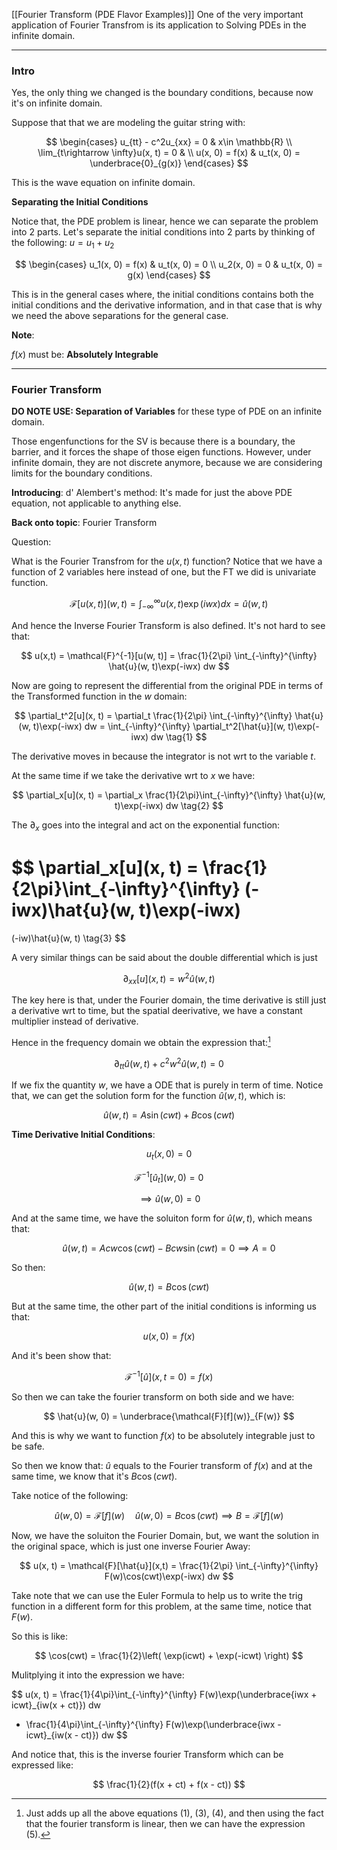 [[Fourier Transform (PDE Flavor Examples)]]
One of the very important application of Fourier Transfrom is its application to Solving PDEs in the infinite domain. 


---
### **Intro**

Yes, the only thing we changed is the boundary conditions, because now it's on infinite domain. 

Suppose that that we are modeling the guitar string with: 

$$
\begin{cases}
    u_{tt} - c^2u_{xx} = 0 & x\in \mathbb{R}
    \\
    \lim_{t\rightarrow \infty}u(x, t) = 0 & 
    \\
    u(x, 0) = f(x) & u_t(x, 0) = \underbrace{0}_{g(x)}
\end{cases}
$$


This is the wave equation on infinite domain. 

**Separating the Initial Conditions**

Notice that, the PDE problem is linear, hence we can separate the problem into 2 parts. Let's separate the initial conditions into 2 parts by thinking of the following: $u = u_1 + u_2$

$$
\begin{cases}
    u_1(x, 0) = f(x) & u_t(x, 0) = 0
    \\
    u_2(x, 0) = 0 & u_t(x, 0) = g(x)
\end{cases}
$$

This is in the general cases where, the initial conditions contains both the initial conditions and the derivative information, and in that case that is why we need the above separations for the general case. 

**Note**:

$f(x)$ must be: **Absolutely Integrable**

---
### **Fourier Transform**

**DO NOTE USE: Separation of Variables** for these type of PDE on an infinite domain. 

Those engenfunctions for the SV is because there is a boundary, the barrier, and it forces the shape of those eigen functions. However, under infinite domain, they are not discrete anymore, because we are considering limits for the boundary conditions. 

**Introducing**: d' Alembert's method: 
It's made for just the above PDE equation, not applicable to anything else. 

**Back onto topic**: Fourier Transform

Question: 

What is the Fourier Transfrom for the $u(x,t)$ function? Notice that we have a function of 2 variables here instead of one, but the FT we did is univariate function. 

$$
\mathcal{F}[u(x, t)](w, t) = \int_{-\infty}^{\infty} 
    u(x, t)\exp(iwx)
dx = \hat{u}(w, t)
$$

And hence the Inverse Fourier Transform is also defined. It's not hard to see that: 

$$
u(x,t) = \mathcal{F}^{-1}[u(w, t)] = 
\frac{1}{2\pi}
\int_{-\infty}^{\infty} 
    \hat{u}(w, t)\exp(-iwx)
dw
$$

Now are going to represent the differential from the original PDE in terms of the Transformed function in the $w$ domain: 

$$
\partial_t^2[u](x, t) = \partial_t \frac{1}{2\pi}
\int_{-\infty}^{\infty} 
    \hat{u}(w, t)\exp(-iwx)
dw = 
\int_{-\infty}^{\infty} 
    \partial_t^2[\hat{u}](w, t)\exp(-iwx)
dw \tag{1}
$$

The derivative moves in because the integrator is not wrt to the variable $t$. 

At the same time if we take the derivative wrt to $x$ we have: 

$$
\partial_x[u](x, t) = \partial_x
\frac{1}{2\pi}\int_{-\infty}^{\infty} 
    \hat{u}(w, t)\exp(-iwx)
dw
\tag{2}
$$

The $\partial_x$ goes into the integral and act on the exponential function:

$$
\partial_x[u](x, t) = 
\frac{1}{2\pi}\int_{-\infty}^{\infty} 
    (-iwx)\hat{u}(w, t)\exp(-iwx)
= 
(-iw)\hat{u}(w, t)
\tag{3}
$$

A very similar things can be said about the double differential which is just

$$
\partial_{xx}[u](x, t) = w^2\hat{u}(w, t) \tag{4}
$$

The key here is that, under the Fourier domain, the time derivative is still just a derivative wrt to time, but the spatial deerivative, we have a constant multiplier instead of derivative. 

Hence in the frequency domain we obtain the expression that:[^1]

$$
\partial_{tt}\hat{u}(w, t) + c^2w^2\hat{u}(w, t) = 0
\tag{5}
$$

If we fix the quantity $w$, we have a ODE that is purely in term of time. Notice that, we can get the solution form for the function $\hat{u}(w, t)$, which is: 

$$
\hat{u}(w, t) = 
A\sin(cwt) + B\cos(cwt)
$$


**Time Derivative Initial Conditions**: 

$$
u_t(x, 0) = 0
$$

$$
\mathcal{F}^{-1}[\hat{u}_t](w, 0) = 0
$$

$$
\implies \hat{u}(w, 0) = 0
$$

And at the same time, we have the soluiton form for $\hat{u}(w, t)$, which means that: 

$$
\hat{u}(w, t) = Acw\cos(cwt) - Bcw\sin(cwt) = 0\implies A = 0
$$

So then: 

$$
\hat{u}(w, t) = B\cos(cwt)
$$

But at the same time, the other part of the initial conditions is informing us that: 

$$
u(x, 0) = f(x)
$$

And it's been show that: 

$$
\mathcal{F}^{-1}[\hat{u}](x, t = 0) = f(x)
$$

So then we can take the fourier transform on both side and we have: 

$$
\hat{u}(w, 0) = \underbrace{\mathcal{F}[f](w)}_{F(w)}
$$

And this is why we want to function $f(x)$ to be absolutely integrable just to be safe. 

So then we know that: $\hat{u}$ equals to the Fourier transform of $f(x)$ and at the same time, we know that it's $B\cos(cwt)$. 

Take notice of the following: 

$$
\hat{u}(w, 0) = \mathcal{F}[f](w) \quad \hat{u}(w, 0) = B\cos(cwt) \implies 
B = \mathcal{F}[f](w)
$$


Now, we have the soluiton the Fourier Domain, but, we want the solution in the original space, which is just one inverse Fourier Away: 

$$
u(x, t) = \mathcal{F}[\hat{u}](x,t) = 
\frac{1}{2\pi}
\int_{-\infty}^{\infty} 
    F(w)\cos(cwt)\exp(-iwx)
dw
$$

Take note that we can use the Euler Formula to help us to write the trig function in a different form for this problem, at the same time, notice that $F(w)$. 

So this is like: 

$$
\cos(cwt) = \frac{1}{2}\left(
    \exp(icwt) + \exp(-icwt)
\right)
$$

Mulitplying it into the expression we have: 

$$
u(x, t) = \frac{1}{4\pi}\int_{-\infty}^{\infty} 
    F(w)\exp(\underbrace{iwx + icwt}_{iw(x + ct)})
dw 
+ \frac{1}{4\pi}\int_{-\infty}^{\infty} 
    F(w)\exp(\underbrace{iwx - icwt}_{iw(x - ct)})
dw
$$

And notice that, this is the inverse fourier Transform which can be expressed like: 

$$
\frac{1}{2}(f(x + ct) + f(x - ct))
$$



[^1]: Just adds up all the above equations (1), (3), (4), and then using the fact that the fourier transform is linear, then we can have the expression (5).